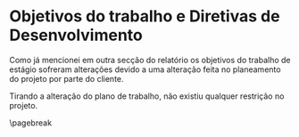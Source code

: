 
# Objetivos do trabalho e Diretivas de Desenvolvimento

Como já mencionei em outra secção do relatório os objetivos do trabalho de estágio sofreram alterações devido a uma alteração feita no planeamento do projeto por parte do cliente.

Tirando a alteração do plano de trabalho, não existiu qualquer restrição no projeto.

\pagebreak
